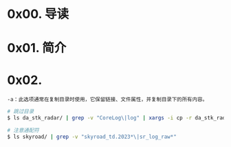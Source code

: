 # 0x00. 导读

# 0x01. 简介

# 0x02. 

```
-a：此选项通常在复制目录时使用，它保留链接、文件属性，并复制目录下的所有内容。
```

```bash
# 跳过目录
$ ls da_stk_radar/ | grep -v "CoreLog\|log" | xargs -i cp -r da_stk_radar/{} /opt/share/tanb/bigbang/alfred/da_stk_radar/

# 注意通配符
$ ls skyroad/ | grep -v "skyroad_td.2023*\|sr_log_raw*"
```